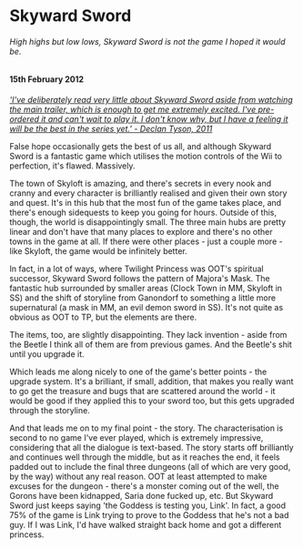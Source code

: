 # Skyward Sword

###### High highs but low lows, Skyward Sword is not the game I hoped it would be.

#### 15th February 2012

[_'I've deliberately read very little about Skyward Sword aside from watching the main trailer, which is enough to get me extremely excited. I've pre-ordered it and can't wait to play it. I don't know why, but I have a feeling it will be the best in the series yet.' - Declan Tyson, 2011_](/blog/zelda-special)

False hope occasionally gets the best of us all, and although Skyward Sword is a fantastic game which utilises the motion controls of the Wii to perfection, it's flawed. Massively.

The town of Skyloft is amazing, and there's secrets in every nook and cranny and every character is brilliantly realised and given their own story and quest. It's in this hub that the most fun of the game takes place, and there's enough sidequests to keep you going for hours. Outside of this, though, the world is disappointingly small. The three main hubs are pretty linear and don't have that many places to explore and there's no other towns in the game at all. If there were other places - just a couple more - like Skyloft, the game would be infinitely better.

In fact, in a lot of ways, where Twilight Princess was OOT's spiritual successor, Skyward Sword follows the pattern of Majora's Mask. The fantastic hub surrounded by smaller areas (Clock Town in MM, Skyloft in SS) and the shift of storyline from Ganondorf to something a little more supernatural (a mask in MM, an evil demon sword in SS). It's not quite as obvious as OOT to TP, but the elements are there.

The items, too, are slightly disappointing. They lack invention - aside from the Beetle I think all of them are from previous games. And the Beetle's shit until you upgrade it.

Which leads me along nicely to one of the game's better points - the upgrade system. It's a brilliant, if small, addition, that makes you really want to go get the treasure and bugs that are scattered around the world - it would be good if they applied this to your sword too, but this gets upgraded through the storyline.

And that leads me on to my final point - the story. The characterisation is second to no game I've ever played, which is extremely impressive, considering that all the dialogue is text-based. The story starts off brilliantly and continues well through the middle, but as it reaches the end, it feels padded out to include the final three dungeons (all of which are very good, by the way) without any real reason. OOT at least attempted to make excuses for the dungeon - there's a monster coming out of the well, the Gorons have been kidnapped, Saria done fucked up, etc. But Skyward Sword just keeps saying 'the Goddess is testing you, Link'. In fact, a good 75% of the game is Link trying to prove to the Goddess that he's not a bad guy. If I was Link, I'd have walked straight back home and got a different princess.